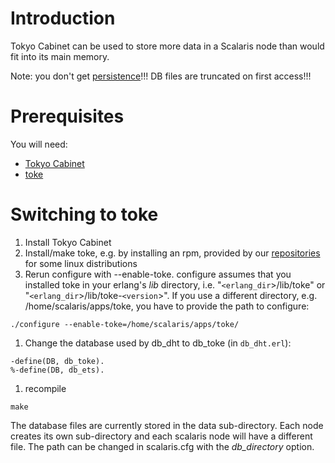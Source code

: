 # Introduction #

Tokyo Cabinet can be used to store more data in a Scalaris node than would fit into its main memory.

Note: you don't get [persistence](FAQ#Is_the_store_persisted_on_disk?.md)!!! DB files are truncated on first access!!!

# Prerequisites #

You will need:
  * [Tokyo Cabinet](http://fallabs.com/tokyocabinet/)
  * [toke](http://hg.opensource.lshift.net/toke/)

# Switching to toke #

  1. Install Tokyo Cabinet
  1. Install/make toke, e.g. by installing an rpm, provided by our [repositories](FAQ#Prebuild_packages.md) for some linux distributions
  1. Rerun configure with --enable-toke. configure assumes that you installed toke in your erlang's _lib_ directory, i.e. "`<erlang_dir`>/lib/toke" or "`<erlang_dir`>/lib/toke-`<version`>". If you use a different directory, e.g. /home/scalaris/apps/toke, you have to provide the path to configure:
```
./configure --enable-toke=/home/scalaris/apps/toke/
```
  1. Change the database used by db\_dht to db\_toke (in `db_dht.erl`):
```
-define(DB, db_toke).
%-define(DB, db_ets).
```
  1. recompile
```
make
```

The database files are currently stored in the data sub-directory. Each node creates its own sub-directory and each scalaris node will have a different file. The path can be changed in scalaris.cfg with the _db\_directory_ option.